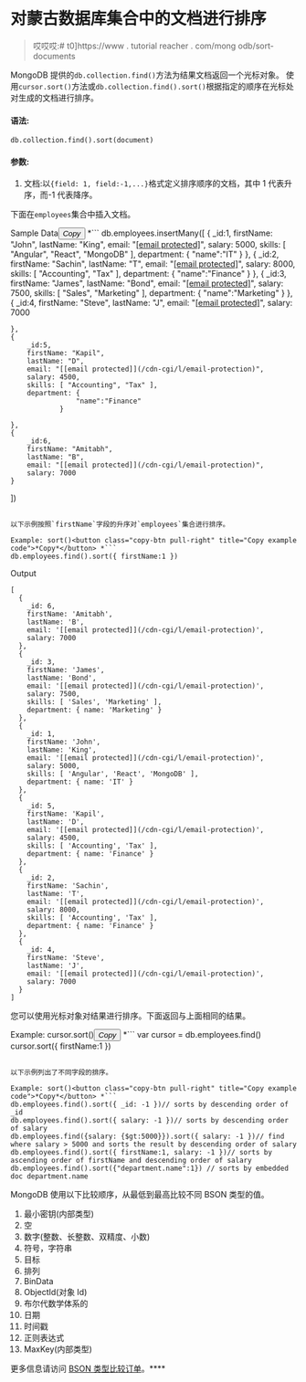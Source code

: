 # 对蒙古数据库集合中的文档进行排序

> 哎哎哎:# t0]https://www . tutorial reacher . com/mong odb/sort-documents

MongoDB 提供的`db.collection.find()`方法为结果文档返回一个光标对象。 使用`cursor.sort()`方法或`db.collection.find().sort()`根据指定的顺序在光标处对生成的文档进行排序。

#### 语法:

```
db.collection.find().sort(document)
```

#### 参数:

1.  文档:以`{field: 1, field:-1,...}`格式定义排序顺序的文档，其中 1 代表升序，而-1 代表降序。

下面在`employees`集合中插入文档。

Sample Data<button class="copy-btn pull-right" title="Copy example code">*Copy*</button> *```
db.employees.insertMany([
    { 
        _id:1,
        firstName: "John",
        lastName: "King",
        email: "[[email protected]](/cdn-cgi/l/email-protection)",
        salary: 5000,
        skills: [ "Angular", "React", "MongoDB" ],
        department: { 
                    "name":"IT" 
                }
    },
    { 
        _id:2,
        firstName: "Sachin",
        lastName: "T",
        email: "[[email protected]](/cdn-cgi/l/email-protection)",
        salary: 8000,
        skills: [ "Accounting", "Tax" ],
        department: { 
                    "name":"Finance" 
                }
    },
    { 
        _id:3,
        firstName: "James",
        lastName: "Bond",
        email: "[[email protected]](/cdn-cgi/l/email-protection)",
        salary: 7500,
        skills: [ "Sales", "Marketing" ],
        department: { 
                    "name":"Marketing" 
                }
    },
    { 
        _id:4,
        firstName: "Steve",
        lastName: "J",
        email: "[[email protected]](/cdn-cgi/l/email-protection)",
        salary: 7000

    },
    { 
        _id:5,
        firstName: "Kapil",
        lastName: "D",
        email: "[[email protected]](/cdn-cgi/l/email-protection)",
        salary: 4500,
        skills: [ "Accounting", "Tax" ],
        department: { 
                    "name":"Finance" 
                }

    },
    { 
        _id:6,
        firstName: "Amitabh",
        lastName: "B",
        email: "[[email protected]](/cdn-cgi/l/email-protection)",
        salary: 7000
    }
]) 
```

以下示例按照`firstName`字段的升序对`employees`集合进行排序。

Example: sort()<button class="copy-btn pull-right" title="Copy example code">*Copy*</button> *```
db.employees.find().sort({ firstName:1 }) 
```

Output

```
[
  {
    _id: 6,
    firstName: 'Amitabh',
    lastName: 'B',
    email: '[[email protected]](/cdn-cgi/l/email-protection)',
    salary: 7000
  },
  {
    _id: 3,
    firstName: 'James',
    lastName: 'Bond',
    email: '[[email protected]](/cdn-cgi/l/email-protection)',
    salary: 7500,
    skills: [ 'Sales', 'Marketing' ],
    department: { name: 'Marketing' }
  },
  {
    _id: 1,
    firstName: 'John',
    lastName: 'King',
    email: '[[email protected]](/cdn-cgi/l/email-protection)',
    salary: 5000,
    skills: [ 'Angular', 'React', 'MongoDB' ],
    department: { name: 'IT' }
  },
  {
    _id: 5,
    firstName: 'Kapil',
    lastName: 'D',
    email: '[[email protected]](/cdn-cgi/l/email-protection)',
    salary: 4500,
    skills: [ 'Accounting', 'Tax' ],
    department: { name: 'Finance' }
  },
  {
    _id: 2,
    firstName: 'Sachin',
    lastName: 'T',
    email: '[[email protected]](/cdn-cgi/l/email-protection)',
    salary: 8000,
    skills: [ 'Accounting', 'Tax' ],
    department: { name: 'Finance' }
  },
  {
    _id: 4,
    firstName: 'Steve',
    lastName: 'J',
    email: '[[email protected]](/cdn-cgi/l/email-protection)',
    salary: 7000
  }
] 
```

您可以使用光标对象对结果进行排序。下面返回与上面相同的结果。

Example: cursor.sort()<button class="copy-btn pull-right" title="Copy example code">*Copy*</button> *```
var cursor = db.employees.find()
cursor.sort({ firstName:1 }) 
```

以下示例列出了不同字段的排序。

Example: sort()<button class="copy-btn pull-right" title="Copy example code">*Copy*</button> *```
db.employees.find().sort({ _id: -1 })// sorts by descending order of _id
db.employees.find().sort({ salary: -1 })// sorts by descending order of salary
db.employees.find({salary: {$gt:5000}}).sort({ salary: -1 })// find where salary > 5000 and sorts the result by descending order of salary
db.employees.find().sort({ firstName:1, salary: -1 })// sorts by ascending order of firstName and descending order of salary
db.employees.find().sort({"department.name":1}) // sorts by embedded doc department.name 
```

MongoDB 使用以下比较顺序，从最低到最高比较不同 BSON 类型的值。

1.  最小密钥(内部类型)
2.  空
3.  数字(整数、长整数、双精度、小数)
4.  符号，字符串
5.  目标
6.  排列
7.  BinData
8.  ObjectId(对象 Id)
9.  布尔代数学体系的
10.  日期
11.  时间戳
12.  正则表达式
13.  MaxKey(内部类型)

更多信息请访问 [BSON 类型比较订单](https://docs.mongodb.com/manual/reference/bson-type-comparison-order/)。****